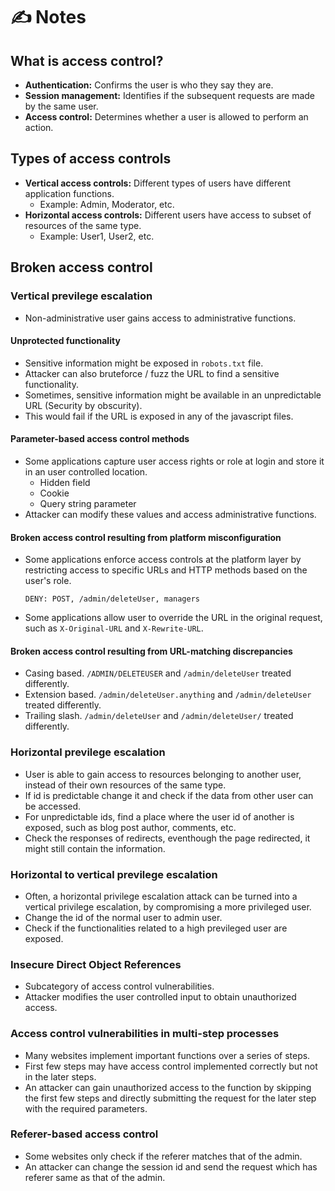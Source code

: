# ✍️ Notes

## What is access control?
- **Authentication:** Confirms the user is who they say they are.
- **Session management:** Identifies if the subsequent requests are made by the same user.
- **Access control:** Determines whether a user is allowed to perform an action.

## Types of access controls
- **Vertical access controls:** Different types of users have different application functions.
  - Example: Admin, Moderator, etc.
- **Horizontal access controls:** Different users have access to subset of resources of the same type.
  - Example: User1, User2, etc.

## Broken access control

### Vertical previlege escalation
- Non-administrative user gains access to administrative functions.

#### Unprotected functionality
- Sensitive information might be exposed in `robots.txt` file.
- Attacker can also bruteforce / fuzz the URL to find a sensitive functionality.
- Sometimes, sensitive information might be available in an unpredictable URL (Security by obscurity).
- This would fail if the URL is exposed in any of the javascript files.

#### Parameter-based access control methods
- Some applications capture user access rights or role at login and store it in an user controlled location.
  - Hidden field
  - Cookie
  - Query string parameter
- Attacker can modify these values and access administrative functions.

#### Broken access control resulting from platform misconfiguration
- Some applications enforce access controls at the platform layer by restricting access to specific URLs and HTTP methods based on the user's role.
  ```
  DENY: POST, /admin/deleteUser, managers
  ```
- Some applications allow user to override the URL in the original request, such as `X-Original-URL` and `X-Rewrite-URL`.

#### Broken access control resulting from URL-matching discrepancies
- Casing based. `/ADMIN/DELETEUSER` and `/admin/deleteUser` treated differently. 
- Extension based. `/admin/deleteUser.anything` and `/admin/deleteUser` treated differently.
- Trailing slash. `/admin/deleteUser` and `/admin/deleteUser/` treated differently.

### Horizontal previlege escalation
- User is able to gain access to resources belonging to another user, instead of their own resources of the same type.
- If id is predictable change it and check if the data from other user can be accessed.
- For unpredictable ids, find a place where the user id of another is exposed, such as blog post author, comments, etc.
- Check the responses of redirects, eventhough the page redirected, it might still contain the information.

### Horizontal to vertical previlege escalation
- Often, a horizontal privilege escalation attack can be turned into a vertical privilege escalation, by compromising a more privileged user.
- Change the id of the normal user to admin user.
- Check if the functionalities related to a high previleged user are exposed.

### Insecure Direct Object References
- Subcategory of access control vulnerabilities.
- Attacker modifies the user controlled input to obtain unauthorized access.

### Access control vulnerabilities in multi-step processes
- Many websites implement important functions over a series of steps.
- First few steps may have access control implemented correctly but not in the later steps.
- An attacker can gain unauthorized access to the function by skipping the first few steps and directly submitting the request for the later step with the required parameters.

### Referer-based access control
- Some websites only check if the referer matches that of the admin.
- An attacker can change the session id and send the request which has referer same as that of the admin. 
